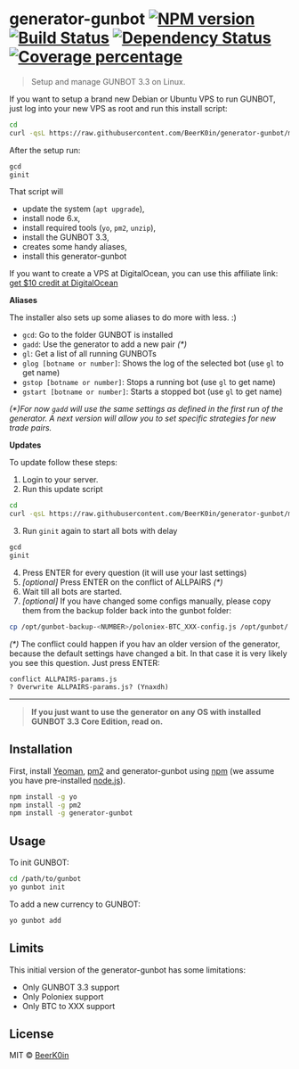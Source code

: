 # generator-gunbot [![NPM version][npm-image]][npm-url] [![Build Status][travis-image]][travis-url] [![Dependency Status][daviddm-image]][daviddm-url] [![Coverage percentage][coveralls-image]][coveralls-url]
> Setup and manage GUNBOT 3.3 on Linux.

If you want to setup a brand new Debian or Ubuntu VPS to run GUNBOT, just log into your new VPS as root and run this install script:

```bash
cd
curl -qsL https://raw.githubusercontent.com/BeerK0in/generator-gunbot/master/install.sh | bash -- && exec bash
```
After the setup run:
```bash
gcd
ginit
```

That script will 
 * update the system (`apt upgrade`), 
 * install node 6.x, 
 * install required tools (`yo`, `pm2`, `unzip`), 
 * install the GUNBOT 3.3, 
 * creates some handy aliases,
 * install this generator-gunbot
 
If you want to create a VPS at DigitalOcean, you can use this affiliate link: [get $10 credit at DigitalOcean](https://m.do.co/c/fade3d3435ba) 


**Aliases**

The installer also sets up some aliases to do more with less. :)

- `gcd`: Go to the folder GUNBOT is installed
- `gadd`: Use the generator to add a new pair _(*)_
- `gl`: Get a list of all running GUNBOTs
- `glog [botname or number]`: Shows the log of the selected bot (use `gl` to get name) 
- `gstop [botname or number]`: Stops a running bot (use `gl` to get name) 
- `gstart [botname or number]`: Starts a stopped bot (use `gl` to get name) 

_(*)For now `gadd` will use the same settings as defined in the first run of the generator. A next version will allow you to set specific strategies for new trade pairs._


**Updates**

To update follow these steps:

1. Login to your server.
2. Run this update script
```bash
cd
curl -qsL https://raw.githubusercontent.com/BeerK0in/generator-gunbot/master/update.sh | bash --
```
3. Run `ginit` again to start all bots with delay
```bash
gcd
ginit
```
4. Press ENTER for every question (it will use your last settings)
5. _[optional]_ Press ENTER on the conflict of ALLPAIRS _(*)_
6. Wait till all bots are started.
7. _[optional]_ If you have changed some configs manually, please copy them from the backup folder back into the gunbot folder:
```bash
cp /opt/gunbot-backup-<NUMBER>/poloniex-BTC_XXX-config.js /opt/gunbot/
```

_(*)_ The conflict could happen if you hav an older version of the generator, because the default settings have changed a bit.
In that case it is very likely you see this question. Just press ENTER:
```
conflict ALLPAIRS-params.js
? Overwrite ALLPAIRS-params.js? (Ynaxdh)
```

---

> **If you just want to use the generator on any OS with installed GUNBOT 3.3 Core Edition, read on.**

## Installation

First, install [Yeoman](http://yeoman.io), [pm2](http://pm2.keymetrics.io/) and generator-gunbot using [npm](https://www.npmjs.com/) (we assume you have pre-installed [node.js](https://nodejs.org/)).

```bash
npm install -g yo
npm install -g pm2
npm install -g generator-gunbot
```

## Usage

To init GUNBOT:

```bash
cd /path/to/gunbot
yo gunbot init
```

To add a new currency to GUNBOT:

```bash
yo gunbot add
```


## Limits

This initial version of the generator-gunbot has some limitations:

 * Only GUNBOT 3.3 support
 * Only Poloniex support
 * Only BTC to XXX support

## License

MIT © [BeerK0in](https://github.com/BeerK0in)


[npm-image]: https://badge.fury.io/js/generator-gunbot.svg
[npm-url]: https://npmjs.org/package/generator-gunbot
[travis-image]: https://travis-ci.org/BeerK0in/generator-gunbot.svg?branch=master
[travis-url]: https://travis-ci.org/BeerK0in/generator-gunbot
[daviddm-image]: https://david-dm.org/BeerK0in/generator-gunbot.svg?theme=shields.io
[daviddm-url]: https://david-dm.org/BeerK0in/generator-gunbot
[coveralls-image]: https://coveralls.io/repos/github/BeerK0in/generator-gunbot/badge.svg?branch=master
[coveralls-url]: https://coveralls.io/github/BeerK0in/generator-gunbot?branch=master

